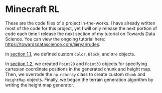 # Minecraft RL

These are the code files of a project in-the-works. I have already written most of the code for this project, yet I will only release the next portion of code each time I release the next section of my tutorial on Towards Data Science. You can view the ongoing tutorial here: https://towardsdatascience.com/@ryanrudes.

In [section 1.1](https://medium.com/@ryanrudes/minecraft-rl-part-1-1-416fc555bc26), we defined custom `Color`, `Block`, and `Ore` objects.

In [section 1.2](https://medium.com/@ryanrudes/minecraft-rl-part-1-2-5de7844001e7), we created `Point2D` and `Point3D` objects for specifying cartesian coordinate positions in the generated chunk and height map. Then, we overrode the `np.ndarray` class to create custom `Chunk` and `HeightMap` objects. Finally, we began the terrain generation algorithm by writing the height map generator.
